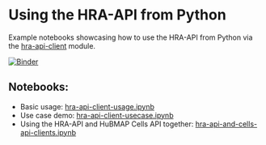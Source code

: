 # Using the HRA-API from Python

Example notebooks showcasing how to use the HRA-API from Python via the [hra-api-client](https://pypi.org/project/hra-api-client/) module.

[![Binder](https://mybinder.org/badge_logo.svg)](https://mybinder.org/v2/gh/x-atlas-consortia/hra-api/tree/main/notebooks/HEAD)

## Notebooks:

* Basic usage: [hra-api-client-usage.ipynb](./hra-api-client-usage.ipynb)
* Use case demo: [hra-api-client-usecase.ipynb](./hra-api-client-usecase.ipynb)
* Using the HRA-API and HuBMAP Cells API together: [hra-api-and-cells-api-clients.ipynb](./hra-api-and-cells-api-clients.ipynb)
